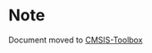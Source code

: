 # Note

Document moved to [CMSIS-Toolbox](https://github.com/Open-CMSIS-Pack/cmsis-toolbox/blob/main/docs/YML-Input-Format.md)

